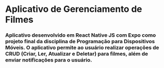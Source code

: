 # Aplicativo de Gerenciamento de Filmes
<h3>Aplicativo desenvolvido em React Native JS com Expo como projeto final da disciplina de Programação para Dispositivos Móveis. O aplicativo permite ao usuário realizar operações de CRUD (Criar, Ler, Atualizar e Deletar) para filmes, além de enviar notificações para o usuário.</h3>
